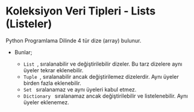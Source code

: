 # Koleksiyon Veri Tipleri - Lists (Listeler)
Python Programlama Dilinde 4 tür dize (array) bulunur. 

- Bunlar;
  *  `List `, sıralanabilir ve değiştirilebilir dizeler. Bu tarz dizelere aynı üyeler tekrar eklenebilir.
  *  `Tuple `, sıralanabilir ancak değiştirilemez dizelerdir. Aynı üyeler birden fazla eklenebilir.
  *  `Set ` sıralanamaz ve aynı üyeleri kabul etmez.
  *  `Dictionary ` sıralanamaz ancak değiştirilebilir ve listelenebilir. Aynı üyeler eklenemez.


    ```python
